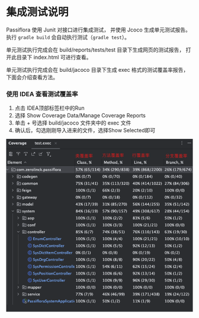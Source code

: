 # 集成测试说明
Passiflora 使用 Junit 对接口进行集成测试，
并使用 Jcoco 生成单元测试报告。
执行 `gradle build` 会自动执行测试（`gradle test`）。

单元测试执行完成会在 build/reports/tests/test 目录下生成网页的测试报告，
打开此目录下 index.html 可进行查看。

单元测试执行完成会在 build/jacoco 目录下生成 exec 格式的测试覆盖率报告，
下面会介绍查看方法。

### 使用 IDEA 查看测试覆盖率
1. 点击 IDEA顶部标签栏中的Run
2. 选择 Show Coverage Data/Manage Coverage Reports
3. 单击 + 号选择 build/jacoco 文件夹中的 exec 文件
4. 确认后，勾选刚刚导入进来的文件，选择Show Selected即可

![jcoco.png](jcoco.png)